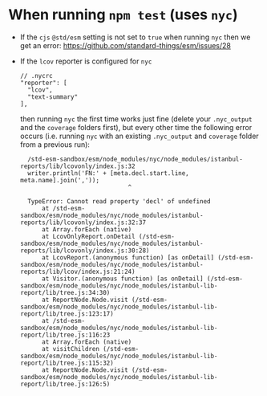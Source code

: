 # When running `npm test` (uses `nyc`)

- If the `cjs` `@std/esm` setting is not set to `true` when running `nyc` then
  we get an error: https://github.com/standard-things/esm/issues/28

- If the `lcov` reporter is configured for `nyc`

      // .nycrc
      "reporter": [
        "lcov",
        "text-summary"
      ],

  then running `nyc` the first time works just fine (delete your `.nyc_output`
  and the `coverage` folders first), but every other time the following error
  occurs (i.e. running `nyc` with an existing `.nyc_output` and `coverage`
  folder from a previous run):

        /std-esm-sandbox/esm/node_modules/nyc/node_modules/istanbul-reports/lib/lcovonly/index.js:32
        writer.println('FN:' + [meta.decl.start.line, meta.name].join(','));
                                    ^

        TypeError: Cannot read property 'decl' of undefined
            at /std-esm-sandbox/esm/node_modules/nyc/node_modules/istanbul-reports/lib/lcovonly/index.js:32:37
            at Array.forEach (native)
            at LcovOnlyReport.onDetail (/std-esm-sandbox/esm/node_modules/nyc/node_modules/istanbul-reports/lib/lcovonly/index.js:30:28)
            at LcovReport.(anonymous function) [as onDetail] (/std-esm-sandbox/esm/node_modules/nyc/node_modules/istanbul-reports/lib/lcov/index.js:21:24)
            at Visitor.(anonymous function) [as onDetail] (/std-esm-sandbox/esm/node_modules/nyc/node_modules/istanbul-lib-report/lib/tree.js:34:30)
            at ReportNode.Node.visit (/std-esm-sandbox/esm/node_modules/nyc/node_modules/istanbul-lib-report/lib/tree.js:123:17)
            at /std-esm-sandbox/esm/node_modules/nyc/node_modules/istanbul-lib-report/lib/tree.js:116:23
            at Array.forEach (native)
            at visitChildren (/std-esm-sandbox/esm/node_modules/nyc/node_modules/istanbul-lib-report/lib/tree.js:115:32)
            at ReportNode.Node.visit (/std-esm-sandbox/esm/node_modules/nyc/node_modules/istanbul-lib-report/lib/tree.js:126:5)
